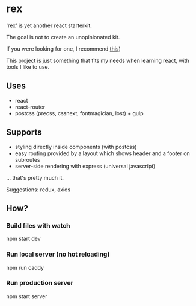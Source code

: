 # rex
'rex' is yet another react starterkit.

The goal is not to create an unopinionated kit.

If you were looking for one, I recommend [this](https://github.com/facebookincubator/create-react-app))

This project is just something that fits my needs when learning react, with tools I like to use.

## Uses
- react
- react-router
- postcss (precss, cssnext, fontmagician, lost) + gulp

## Supports
- styling directly inside components (with postcss)
- easy routing provided by a layout which shows header and a footer on subroutes
- server-side rendering with express (universal javascript)

... that's pretty much it.

Suggestions: redux, axios

## How?
### Build files with watch
npm start dev

### Run local server (no hot reloading)
npm run caddy

### Run production server
npm start server

